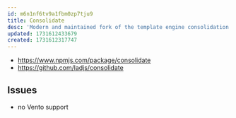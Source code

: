 ```yaml
---
id: m6n1nf6tv9a1fbm0zp7tju9
title: Consolidate
desc: 'Modern and maintained fork of the template engine consolidation library'
updated: 1731612433679
created: 1731612317747
---
```


- https://www.npmjs.com/package/consolidate
- https://github.com/ladjs/consolidate


## Issues

- no Vento support